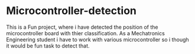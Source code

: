 # Microcontroller-detection
This is a Fun project, where i have detected the position of the microcontroller board with thier classification. As a Mechatronics Engineering student i have to work with various microcontroller so i though it would be fun task to detect that.
